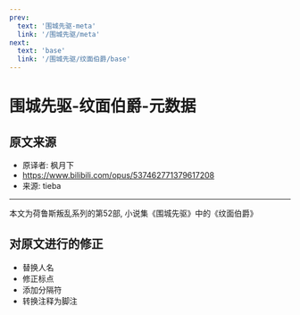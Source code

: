 ```yaml
---
prev:
  text: '围城先驱-meta'
  link: '/围城先驱/meta'
next:
  text: 'base'
  link: '/围城先驱/纹面伯爵/base'
---
```


# 围城先驱-纹面伯爵-元数据

## 原文来源

+ 原译者: 枫月下
+ <https://www.bilibili.com/opus/537462771379617208>
+ 来源: tieba

--------

本文为荷鲁斯叛乱系列的第52部, 小说集《围城先驱》中的《纹面伯爵》

## 对原文进行的修正

+ 替换人名
+ 修正标点
+ 添加分隔符
+ 转换注释为脚注
